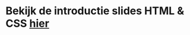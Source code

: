 # Bekijk de introductie slides HTML & CSS [hier](https://hackersanddesigners.github.io/Esp32-introductie/)
